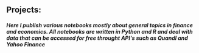 ## Projects:
##### Here I publish various notebooks mostly about general topics in finance and economics. All notebooks are written in Python and R and deal with data that can be accessed for free throught API's such as Quandl and Yahoo Finance



